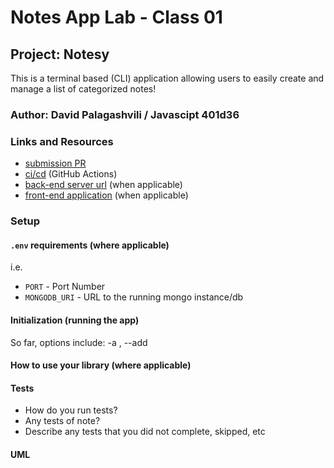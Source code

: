 # Notes App Lab - Class 01

## Project: Notesy

This is a terminal based (CLI) application allowing users to easily create and manage a list of categorized notes!

### Author: David Palagashvili / Javascipt 401d36

### Links and Resources

- [submission PR](http://xyz.com)
- [ci/cd](http://xyz.com) (GitHub Actions)
- [back-end server url](http://xyz.com) (when applicable)
- [front-end application](http://xyz.com) (when applicable)

### Setup

#### `.env` requirements (where applicable)

i.e.

- `PORT` - Port Number
- `MONGODB_URI` - URL to the running mongo instance/db

#### Initialization (running the app)

So far, options include: -a , --add

#### How to use your library (where applicable)

#### Tests

- How do you run tests?
- Any tests of note?
- Describe any tests that you did not complete, skipped, etc

#### UML

